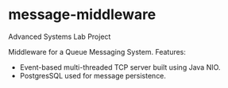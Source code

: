 message-middleware
==================

Advanced Systems Lab Project

Middleware for a Queue Messaging System. Features:
* Event-based multi-threaded TCP server built using Java NIO.
* PostgresSQL used for message persistence.
